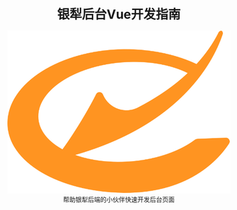 
<div align=center>
<h1>银犁后台Vue开发指南</h1>

<img src="/images/logo.png" class="logo" />

<!-- <button class="start-btn">开始了解 →</button> -->
</div>
<div align=center class="tip">帮助银犁后端的小伙伴快速开发后台页面</div>